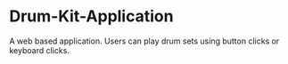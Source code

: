 # Drum-Kit-Application
A web based application. Users can play drum sets using button clicks or keyboard clicks.
